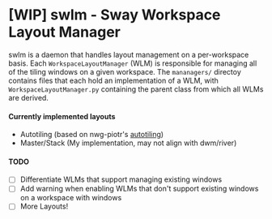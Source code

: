 # [WIP] swlm - Sway Workspace Layout Manager

swlm is a daemon that handles layout management on a per-workspace basis. Each `WorkspaceLayoutManager` (WLM) is
responsible for managing all of the tiling windows on a given workspace. The `mananagers/` directoy contains files
that each hold an implementation of a WLM, with `WorkspaceLayoutManager.py` containing the parent class from which
all WLMs are derived.

#### Currently implemented layouts

- Autotiling (based on nwg-piotr's [autotiling](https://github.com/nwg-piotr/autotiling/blob/master/autotiling/main.py))
- Master/Stack (My implementation, may not align with dwm/river)

#### TODO

- [ ] Differentiate WLMs that support managing existing windows
- [ ] Add warning when enabling WLMs that don't support existing windows on a workspace with windows
- [ ] More Layouts!
